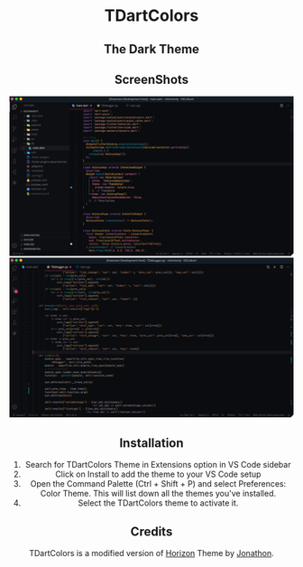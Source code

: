 <div align="center">
  
  <h1>TDartColors</h1>
  <h2>The Dark Theme</h2>
  
</dv1>


## ScreenShots 
![Flutter](https://github.com/Techno-Disaster/TDartColors/blob/master/Sceenshots/Dart.png)
![Python](https://github.com/Techno-Disaster/TDartColors/blob/master/Sceenshots/Python.png)

## Installation

1. Search for TDartColors Theme in Extensions option in VS Code sidebar
2. Click on Install to add the theme to your VS Code setup
3. Open the Command Palette (Ctrl + Shift + P) and select Preferences: Color Theme. This will list down all the themes you've installed.
4. Select the TDartColors theme to activate it.

## Credits

TDartColors is a modified version of [Horizon](https://marketplace.visualstudio.com/items?itemName=jolaleye.horizon-theme-vscode) Theme by [Jonathon](https://marketplace.visualstudio.com/publishers/jolaleye).




